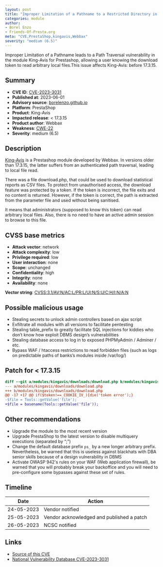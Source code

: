 ```yaml
---
layout: post
title: "Improper Limitation of a Pathname to a Restricted Directory in Webbax - King-Avis module for PrestaShop"
categories: module
author:
- Borel Enzo
- Friends-Of-Presta.org
meta: "CVE,PrestaShop,kingavis,Webbax"
severity: "medium (6.5)"
---
```


Improper Limitation of a Pathname leads to a Path Traversal vulnerability in the module King-Avis for Prestashop, allowing a user knowing the download token to read arbitrary local files.This issue affects King-Avis: before 17.3.15. 

## Summary

* **CVE ID**: [CVE-2023-3031](https://cve.mitre.org/cgi-bin/cvename.cgi?name=CVE-2023-3031)
* **Published at**: 2023-06-01 
* **Advisory source**: [borelenzo.github.io](https://borelenzo.github.io/stuff/2023/06/01/cve-2023-3031.html)
* **Platform**: PrestaShop
* **Product**: King-Avis
* **Impacted release**: < 17.3.15
* **Product author**: Webbax
* **Weakness**: [CWE-22](https://cwe.mitre.org/data/definitions/22.html)
* **Severity**: medium (6.5)

## Description

[King-Avis](https://shop.webbax.ch/modules-utilitaire/161-module-prestashop-king-avis.html) is a Prestashop module developed by Webbax. In versions older than 17.3.15, the latter suffers from an authenticated path traversal, leading to local file read.

There was a file download.php, that could be used to download statistical reports as CSV files. To protect from unauthorised access, the download feature was protected by a token.
If the token is incorrect, the file exits and no content is returned. However, if the token is correct, the path is extracted from the parameter file and used without being sanitised.

It means that administrators (supposed to know this token) can read arbitrary local files. Also, there is no need to have an active admin session to browse to this file.

## CVSS base metrics

* **Attack vector**: network
* **Attack complexity**: low
* **Privilege required**: low
* **User interaction**: none
* **Scope**: unchanged
* **Confidentiality**: high
* **Integrity**: none
* **Availability**: none

**Vector string**: [CVSS:3.1/AV:N/AC:L/PR:L/UI:N/S:U/C:H/I:N/A:N](https://nvd.nist.gov/vuln-metrics/cvss/v3-calculator?vector=AV:N/AC:L/PR:L/UI:N/S:U/C:H/I:N/A:N)

## Possible malicious usage

* Stealing secrets to unlock admin controllers based on ajax script
* Exfiltrate all modules with all versions to facilitate pentesting
* Stealing table_prefix to greatly facilitate SQL injections for kiddies who don’t know how exploit DBMS design’s vulnerabilities
* Stealing database access to log in to exposed PHPMyAdmin / Adminer / etc.
* Bypass WAF / htaccess restrictions to read forbidden files (such as logs on predictable paths of banks’s modules inside /var/log/)

## Patch for < 17.3.15

```diff
diff --git a/modules/kingavis/downloads/download.php b/modules/kingavis/downloads/download.php
--- a/modules/kingavis/downloads/download.php
+++ b/modules/kingavis/downloads/download.php
@@ -17 +17 @@ if($token!==_COOKIE_IV_){die('token error');}
-$file = Tools::getValue('file');
+$file = basename(Tools::getValue('file'));
```

## Other recommendations

* Upgrade the module to the most recent version
* Upgrade PrestaShop to the latest version to disable multiquery executions (separated by “;”)
* Change the default database prefix `ps_` by a new longer arbitrary prefix. Nevertheless, be warned that this is useless against blackhats with DBA senior skills because of a design vulnerability in DBMS
* Activate OWASP 942's rules on your WAF (Web application firewall), be warned that you will probably break your backoffice and you will need to pre-configure some bypasses against these set of rules.

## Timeline

| Date | Action |
| -- | -- |
| 24-05-2023 | Vendor notified |
| 25-05-2023 | Vendor acknowledged and published a patch |
| 26-05-2023 | NCSC notified |

## Links

* [Source of this CVE](https://borelenzo.github.io/stuff/2023/06/01/cve-2023-3031.html)
* [National Vulnerability Database CVE-2023-3031](https://nvd.nist.gov/vuln/detail/CVE-2023-3031)
